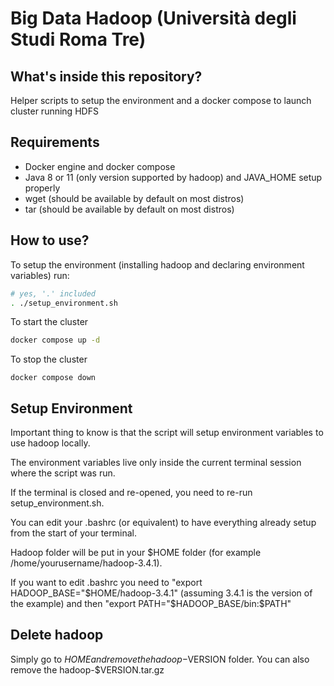 # Big Data Hadoop (Università degli Studi Roma Tre)
## What's inside this repository?
Helper scripts to setup the environment and a docker compose to launch cluster running HDFS

## Requirements
- Docker engine and docker compose
- Java 8 or 11 (only version supported by hadoop) and JAVA_HOME setup properly
- wget (should be available by default on most distros)
- tar (should be available by default on most distros)

## How to use?
To setup the environment (installing hadoop and declaring environment variables) run:
```bash
# yes, '.' included
. ./setup_environment.sh
```

To start the cluster
```bash
docker compose up -d
```

To stop the cluster
```
docker compose down
```

## Setup Environment
Important thing to know is that the script will setup environment variables to use hadoop locally. 

The environment variables live only inside the current terminal session where the script was run.

If the terminal is closed and re-opened, you need to re-run setup_environment.sh.

You can edit your .bashrc (or equivalent) to have everything already setup from the start of your terminal.

Hadoop folder will be put in your $HOME folder (for example /home/yourusername/hadoop-3.4.1).

If you want to edit .bashrc you need to "export HADOOP_BASE="$HOME/hadoop-3.4.1" (assuming 3.4.1 is the version of the example) and then "export PATH="$HADOOP_BASE/bin:$PATH"

## Delete hadoop
Simply go to $HOME and remove the hadoop-$VERSION folder. You can also remove the hadoop-$VERSION.tar.gz
